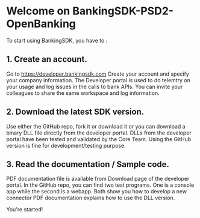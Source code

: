 # Welcome on BankingSDK-PSD2-OpenBanking

To start using BankingSDK, you have to :

## 1. Create an account.

Go to https://developer.bankingsdk.com
Create your account and specify your company information.
The Developer portal is used to do telemtry on your usage and log issues in the calls to bank APIs.
You can invite your colleagues to share the same workspace and log information.

## 2. Download the latest SDK version.

Use either the GitHub repo, fork it or download it or you can download a binary DLL file directly from the developer portal.
DLLs from the developer portal have been tested and validated by the Core Team.
Using the GitHub version is fine for development/testing purpose.

## 3. Read the documentation / Sample code.

PDF documentation file is available from Download page of the developer portal.
In the GitHub repo, you can find two test programs. One is a console app while the second is a webapp.
Both show you how to develop a new connector PDF documentation explains how to use the DLL version.

You're started!


